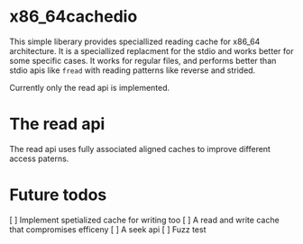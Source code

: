 # x86_64cachedio
This simple liberary provides speciallized reading cache for x86_64 architecture. It is a speciallized replacment for the stdio and works better for some specific cases. It works for regular files, and performs better than stdio apis like `fread` with reading patterns like reverse and strided. 

Currently only the read api is implemented.

# The read api

The read api uses fully associated aligned caches to improve different access paterns.

# Future todos

[ ] Implement spetialized cache for writing too
[ ] A read and write cache that compromises efficeny
[ ] A seek api
[ ] Fuzz test
